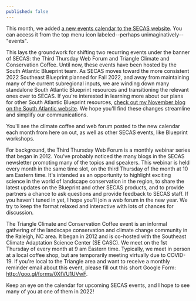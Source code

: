 ```yaml
---
published: false
---
```

This month, we added [a new events calendar to the SECAS website](secassoutheast.org/events). You can access it from the top menu icon labeled--perhaps unimaginatively--"events".

This lays the groundwork for shifting two recurring events under the banner of SECAS: the Third Thursday Web Forum and Triangle Climate and Conservation Coffee. Until now, these events have been hosted by the South Atlantic Blueprint team. As SECAS moves toward the more consistent 2022 Southeast Blueprint planned for Fall 2022, and away from maintaining many of the current subregional inputs, we are winding down many standalone South Atlantic Blueprint resources and transitioning the relevant ones over to SECAS. If you're interested in learning more about our plans for other South Atlantic Blueprint resources, [check out my November blog on the South Atlantic website](https://www.southatlanticlcc.org/2021/11/05/what-does-the-new-2022-southeast-blueprint-approach-mean-for-the-south-atlantic-blueprint/). We hope you'll find these changes streamline and simplify our communications.

You'll see the climate coffee and web forum posted to the new calendar each month from here on out, as well as other SECAS events, like Blueprint workshops.

For background, the Third Thursday Web Forum is a monthly webinar series that began in 2012. You've probably noticed the many blogs in the SECAS newsletter promoting many of the topics and speakers. This webinar is held every month in the same time slot, on the third Thursday of the month at 10 am Eastern time. It's intended as an opportunity to highlight exciting science in the world of landscape conservation in the region, to share the latest updates on the Blueprint and other SECAS products, and to provide partners a chance to ask questions and provide feedback to SECAS staff. If you haven't tuned in yet, I hope you'll join a web forum in the new year. We try to keep the format relaxed and interactive with lots of chances for discussion.

The Triangle Climate and Conservation Coffee event is an informal gathering of the landscape conservation and climate change community in the Raleigh, NC area. It began in 2012 and is co-hosted with the Southeast Climate Adaptation Science Center (SE CASC). We meet on the 1st Thursday of every month at 9 am Eastern time. Typically, we meet in person at a local coffee shop, but are temporarily meeting virtually due to COVID-19. If you're local to the Triangle area and want to receive a monthly reminder email about this event, please fill out this short Google Form: http://goo.gl/forms/0XfVU1UVwF.

Keep an eye on the calendar for upcoming SECAS events, and I hope to see many of you at one of them in 2022!





